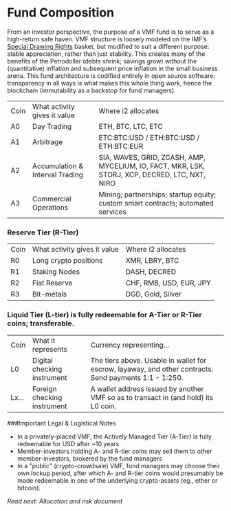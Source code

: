 # Fund Composition

From an investor perspective, the purpose of a VMF fund is to serve as a high-return safe haven. VMF structure is loosely modeled on the IMF’s [Special Drawing Rights](https://en.wikipedia.org/wiki/Special_drawing_rights) basket, but modified to suit a different purpose: stable appreciation, rather than just stability. This creates many of the benefits of the Petrodollar (debts shrink; savings grow) without the (quantitative) inflation and subsequent price inflation in the small business arena. This fund architecture is codified entirely in open source software; transparency in all ways is what makes this whole thing work, hence the blockchain (immutability as a backstop for fund managers). 

<table>
  <tr>
    <td>Coin</td>
    <td>What activity gives it value</td>
    <td>Where i2 allocates</td>
  </tr>
  <tr>
    <td>A0</td>
    <td>Day Trading</td>
    <td>ETH, BTC, LTC, ETC</td>
  </tr>
  <tr>
    <td>A1</td>
    <td>Arbitrage</td>
    <td>ETC:BTC:USD / ETH:BTC:USD / ETH:BTC:EUR </td>
  </tr>
  <tr>
    <td>A2</td>
    <td>Accumulation & Interval Trading</td>
    <td>SIA, WAVES, GRID, ZCASH, AMP, MYCELIUM, IO, FACT, MKR, LSK, STORJ, XCP, DECRED, LTC, NXT, NIRO</td>
  </tr>
  <tr>
    <td>A3</td>
    <td>Commercial Operations</td>
    <td>Mining; partnerships; startup equity; custom smart contracts; automated services</td>
  </tr>
</table>


### Reserve Tier (R-Tier)
<table>
  <tr>
    <td>Coin</td>
    <td>What activity gives it value</td>
    <td>Where i2 allocates</td>
  </tr>
  <tr>
    <td>R0</td>
    <td>Long crypto positions</td>
    <td>XMR, LBRY, BTC</td>
  </tr>
  <tr>
    <td>R1</td>
    <td>Staking Nodes</td>
    <td>DASH, DECRED</td>
  </tr>
  <tr>
    <td>R2</td>
    <td>Fiat Reserve</td>
    <td>CHF, RMB, USD, EUR, JPY</td>
  </tr>
  <tr>
    <td>R3</td>
    <td>Bit-metals</td>
    <td>DGD, Gold, Silver</td>
  </tr>
</table>


### Liquid Tier (L-tier) is fully redeemable for A-Tier or R-Tier coins; transferable.

<table>
  <tr>
    <td>Coin</td>
    <td>What it represents</td>
    <td>Currency representing...</td>
  </tr>
  <tr>
    <td>L0</td>
    <td>Digital checking instrument</td>
    <td>The tiers above. Usable in wallet for escrow, layaway, and other contracts. Send payments 1:1 - 1:250.</td>
  </tr>
  <tr>
    <td>Lx...</td>
    <td>Foreign checking instrument</td>
    <td>A wallet address issued by another VMF so as to transact in (and hold) its L0 coin.</td>
  </tr>
</table>

###Important Legal & Logistical Notes
* In a privately-placed VMF, the Actively Managed Tier (A-Tier) is fully redeemable for USD after ~10 years
* Member-investors holding A- and R-tier coins may sell them to other member-investors, brokered by the fund managers
* In a "public" (crypto-crowdsale) VMF, fund managers may choose their own lockup period, after which A- and R-tier coins would presumably be made redeemable in one of the underlying crypto-assets (eg., ether or bitcoin).


*Read next: Allocation and risk document*

